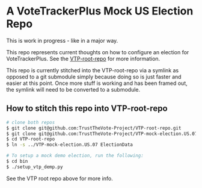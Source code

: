 # A VoteTrackerPlus Mock US Election Repo

This is work in progress - like in a major way.

This repo represents current thoughts on how to configure an election for VoteTrackerPlus.  See the [VTP-root-repo](https://github.com/TrustTheVote-Project/VTP-root-repo) for more information.

This repo is currently stitched into the VTP-root-repo via a symlink as opposed to a git submodule simply because doing so is just faster and easier at this point.  Once more stuff is working and has been framed out, the symlink will need to be converted to a submodule.

## How to stitch this repo into VTP-root-repo

```bash
# clone both repos
$ git clone git@github.com:TrustTheVote-Project/VTP-root-repo.git
$ git clone git@github.com:TrustTheVote-Project/VTP-mock-election.US.07.git
$ cd VTP-root-repo
$ ln -s ../VTP-mock-election.US.07 ElectionData

# To setup a mock demo election, run the following:
$ cd bin
$ ./setup_vtp_demp.py
```

See the VTP root repo above for more info.
